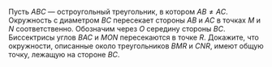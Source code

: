Пусть $ABC$ — остроугольный треугольник, в котором $AB\ne AC$. Окружность с диаметром $BC$ пересекает стороны $AB$ и $AC$ в точках $M$ и $N$ соответственно. Обозначим через $O$ середину стороны $BC$. Биссектрисы углов $BAC$ и $MON$ пересекаются в точке $R$. Докажите, что окружности, описанные около треугольников $BMR$ и $CNR$, имеют общую точку, лежащую на стороне $BC$.
